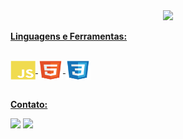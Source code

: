 

<!-- 🌱 HTML,CSS e JavaScript. -->

<div align="center">
  <a href="https://github.com/diegopassosweb">
 
  <img height="180em" src="https://github-readme-stats.vercel.app/api/top-langs/?username=diegopassosweb&layout=compact&langs_count=7&theme=dracula"/>
</div>

**Linguagens e Ferramentas:**
<div style="display: inline_block"><br>
  <img align="center" alt="Diego-Js" height="30" width="40" src="https://raw.githubusercontent.com/devicons/devicon/master/icons/javascript/javascript-plain.svg">
  <img align="center" alt="Diego-HTML" height="30" width="40" src="https://raw.githubusercontent.com/devicons/devicon/master/icons/html5/html5-original.svg">
  <img align="center" alt="Diego-CSS" height="30" width="40" src="https://raw.githubusercontent.com/devicons/devicon/master/icons/css3/css3-original.svg"> 
</div>
<br>

**Contato:**
<div> 
  <a href = "mailto:diegopassosweb@gmail.com"><img src="https://img.shields.io/badge/-Gmail-%23333?style=for-the-badge&logo=gmail&logoColor=white" target="_blank"></a>
  <a href="https://www.linkedin.com/in/" target="_blank"><img src="https://img.shields.io/badge/-LinkedIn-%230077B5?style=for-the-badge&logo=linkedin&logoColor=white" target="_blank"></a> 
</div>




<!-- 🔭 I’m currently working on ... 
## Olá! Eu sou o Diego 👋
- 👯 I’m looking to collaborate on ...
- 🤔 I’m looking for help with ...
- 💬 Ask me about ...
- 📫 How to reach me: ...
- 😄 Pronouns: ...
- ⚡ Fun fact: ...
-->
